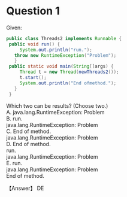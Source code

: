 # Question 1
Given:  
```Java
public class Threads2 implements Runnable {
 public void run() {
     System.out.println("run.");
   throw new RuntimeException("Problem");
   }
 public static void main(String[]args) {
     Thread t = new Thread(newThreads2());
     t.start();
     System.out.println("End ofmethod.");
   }
 }
```
 Which two can be results? (Choose two.)  
 A. java.lang.RuntimeException: Problem  
 B. run.  
    java.lang.RuntimeException: Problem  
 C. End of method.  
    java.lang.RuntimeException: Problem  
 D. End of method.  
    run.  
    java.lang.RuntimeException: Problem  
 E. run.  
    java.lang.RuntimeException: Problem  
    End of method.  

【Answer】 DE  
